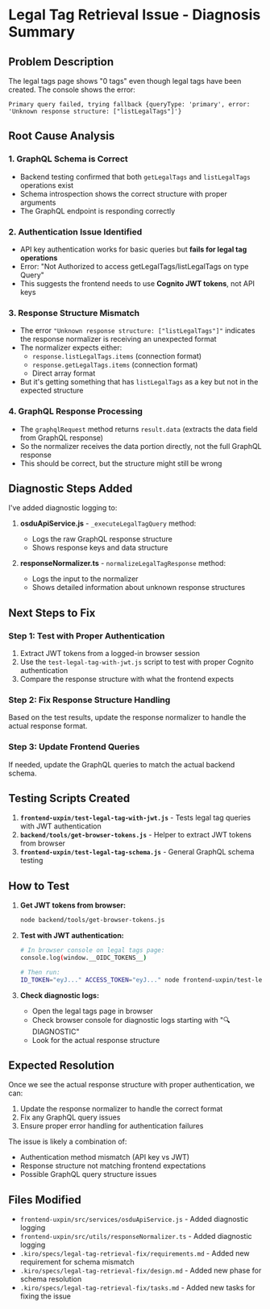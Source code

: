 # Legal Tag Retrieval Issue - Diagnosis Summary

## Problem Description
The legal tags page shows "0 tags" even though legal tags have been created. The console shows the error:
```
Primary query failed, trying fallback {queryType: 'primary', error: 'Unknown response structure: ["listLegalTags"]'}
```

## Root Cause Analysis

### 1. GraphQL Schema is Correct
- Backend testing confirmed that both `getLegalTags` and `listLegalTags` operations exist
- Schema introspection shows the correct structure with proper arguments
- The GraphQL endpoint is responding correctly

### 2. Authentication Issue Identified
- API key authentication works for basic queries but **fails for legal tag operations**
- Error: "Not Authorized to access getLegalTags/listLegalTags on type Query"
- This suggests the frontend needs to use **Cognito JWT tokens**, not API keys

### 3. Response Structure Mismatch
- The error `"Unknown response structure: ["listLegalTags"]"` indicates the response normalizer is receiving an unexpected format
- The normalizer expects either:
  - `response.listLegalTags.items` (connection format)
  - `response.getLegalTags.items` (connection format)
  - Direct array format
- But it's getting something that has `listLegalTags` as a key but not in the expected structure

### 4. GraphQL Response Processing
- The `graphqlRequest` method returns `result.data` (extracts the data field from GraphQL response)
- So the normalizer receives the data portion directly, not the full GraphQL response
- This should be correct, but the structure might still be wrong

## Diagnostic Steps Added

I've added diagnostic logging to:

1. **osduApiService.js** - `_executeLegalTagQuery` method:
   - Logs the raw GraphQL response structure
   - Shows response keys and data structure

2. **responseNormalizer.ts** - `normalizeLegalTagResponse` method:
   - Logs the input to the normalizer
   - Shows detailed information about unknown response structures

## Next Steps to Fix

### Step 1: Test with Proper Authentication
1. Extract JWT tokens from a logged-in browser session
2. Use the `test-legal-tag-with-jwt.js` script to test with proper Cognito authentication
3. Compare the response structure with what the frontend expects

### Step 2: Fix Response Structure Handling
Based on the test results, update the response normalizer to handle the actual response format.

### Step 3: Update Frontend Queries
If needed, update the GraphQL queries to match the actual backend schema.

## Testing Scripts Created

1. **`frontend-uxpin/test-legal-tag-with-jwt.js`** - Tests legal tag queries with JWT authentication
2. **`backend/tools/get-browser-tokens.js`** - Helper to extract JWT tokens from browser
3. **`frontend-uxpin/test-legal-tag-schema.js`** - General GraphQL schema testing

## How to Test

1. **Get JWT tokens from browser:**
   ```bash
   node backend/tools/get-browser-tokens.js
   ```

2. **Test with JWT authentication:**
   ```bash
   # In browser console on legal tags page:
   console.log(window.__OIDC_TOKENS__)
   
   # Then run:
   ID_TOKEN="eyJ..." ACCESS_TOKEN="eyJ..." node frontend-uxpin/test-legal-tag-with-jwt.js
   ```

3. **Check diagnostic logs:**
   - Open the legal tags page in browser
   - Check browser console for diagnostic logs starting with "🔍 DIAGNOSTIC"
   - Look for the actual response structure

## Expected Resolution

Once we see the actual response structure with proper authentication, we can:
1. Update the response normalizer to handle the correct format
2. Fix any GraphQL query issues
3. Ensure proper error handling for authentication failures

The issue is likely a combination of:
- Authentication method mismatch (API key vs JWT)
- Response structure not matching frontend expectations
- Possible GraphQL query structure issues

## Files Modified

- `frontend-uxpin/src/services/osduApiService.js` - Added diagnostic logging
- `frontend-uxpin/src/utils/responseNormalizer.ts` - Added diagnostic logging
- `.kiro/specs/legal-tag-retrieval-fix/requirements.md` - Added new requirement for schema mismatch
- `.kiro/specs/legal-tag-retrieval-fix/design.md` - Added new phase for schema resolution
- `.kiro/specs/legal-tag-retrieval-fix/tasks.md` - Added new tasks for fixing the issue